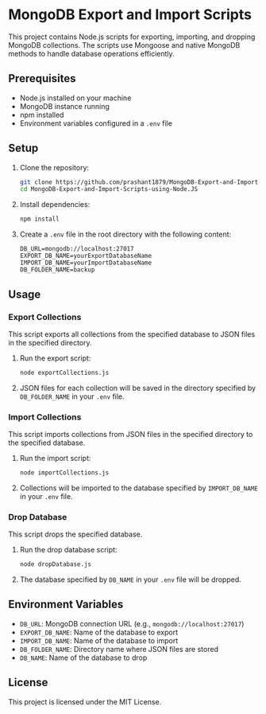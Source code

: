 # MongoDB Export and Import Scripts

This project contains Node.js scripts for exporting, importing, and dropping MongoDB collections. The scripts use Mongoose and native MongoDB methods to handle database operations efficiently.

## Prerequisites

- Node.js installed on your machine
- MongoDB instance running
- npm installed
- Environment variables configured in a `.env` file

## Setup

1. Clone the repository:
    ```bash
    git clone https://github.com/prashant1879/MongoDB-Export-and-Import-Scripts-using-Node.JS.git
    cd MongoDB-Export-and-Import-Scripts-using-Node.JS
    ```

2. Install dependencies:
    ```bash
    npm install
    ```

3. Create a `.env` file in the root directory with the following content:
    ```dotenv
    DB_URL=mongodb://localhost:27017
    EXPORT_DB_NAME=yourExportDatabaseName
    IMPORT_DB_NAME=yourImportDatabaseName
    DB_FOLDER_NAME=backup
    ```

## Usage

### Export Collections

This script exports all collections from the specified database to JSON files in the specified directory.

1. Run the export script:
    ```bash
    node exportCollections.js
    ```

2. JSON files for each collection will be saved in the directory specified by `DB_FOLDER_NAME` in your `.env` file.

### Import Collections

This script imports collections from JSON files in the specified directory to the specified database.

1. Run the import script:
    ```bash
    node importCollections.js
    ```

2. Collections will be imported to the database specified by `IMPORT_DB_NAME` in your `.env` file.

### Drop Database

This script drops the specified database.

1. Run the drop database script:
    ```bash
    node dropDatabase.js
    ```

2. The database specified by `DB_NAME` in your `.env` file will be dropped.

## Environment Variables

- `DB_URL`: MongoDB connection URL (e.g., `mongodb://localhost:27017`)
- `EXPORT_DB_NAME`: Name of the database to export
- `IMPORT_DB_NAME`: Name of the database to import
- `DB_FOLDER_NAME`: Directory name where JSON files are stored
- `DB_NAME`: Name of the database to drop

## License

This project is licensed under the MIT License.
